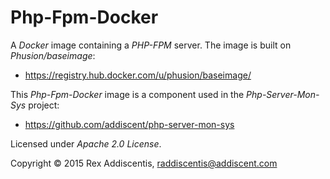 # Php-Fpm-Docker
A _Docker_ image containing a _PHP-FPM_ server.  The image is built on _Phusion/baseimage_:

  - https://registry.hub.docker.com/u/phusion/baseimage/

This _Php-Fpm-Docker_ image is a component used in the _Php-Server-Mon-Sys_ project:

  - https://github.com/addiscent/php-server-mon-sys

Licensed under _Apache 2.0 License_.

Copyright &copy; 2015 Rex Addiscentis, raddiscentis@addiscent.com
